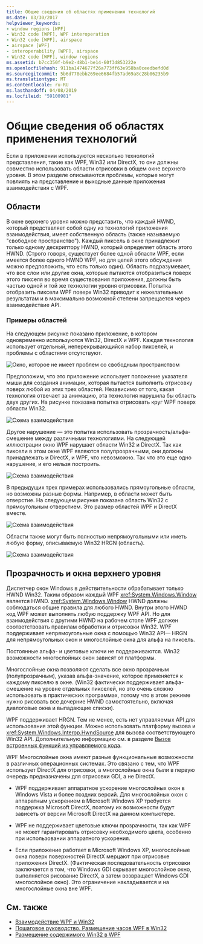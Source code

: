 ```yaml
---
title: Общие сведения об областях применения технологий
ms.date: 03/30/2017
helpviewer_keywords:
- window regions [WPF]
- Win32 code [WPF], WPF interoperation
- Win32 code [WPF], airspace
- airspace [WPF]
- interoperability [WPF], airspace
- Win32 code [WPF], window regions
ms.assetid: b7cc350f-b9e2-48b1-be14-60f3d853222e
ms.openlocfilehash: 911ba1474677f26a773ff63e958ba0ceedbefd0d
ms.sourcegitcommit: 5b6d778ebb269ee6684fb57ad69a8c28b06235b9
ms.translationtype: MT
ms.contentlocale: ru-RU
ms.lasthandoff: 04/08/2019
ms.locfileid: "59100981"
---
```

# <a name="technology-regions-overview"></a>Общие сведения об областях применения технологий
Если в приложении используются несколько технологий представления, такие как WPF, Win32 или DirectX, то они должны совместно использовать области отрисовки в общем окне верхнего уровня. В этом разделе описываются проблемы, которые могут повлиять на представление и выходные данные приложения взаимодействия с WPF.  
  
## <a name="regions"></a>Области  
 В окне верхнего уровня можно представить, что каждый HWND, который представляет собой одну из технологий приложения взаимодействия, имеет собственную область (также называемую "свободное пространство"). Каждый пиксель в окне принадлежит только одному дескриптору HWND, который определяет область этого HWND. (Строго говоря, существует более одной области WPF, если имеется более одного HWND WPF, но для целей этого обсуждения можно предположить, что есть только один). Область подразумевает, что все слои или другие окна, которые пытаются отобразиться поверх этого пикселя во время существования приложения, должны быть частью одной и той же технологии уровня отрисовки. Попытка отобразить пиксели WPF поверх Win32 приводит к нежелательным результатам и в максимально возможной степени запрещается через взаимодействие API.  
  
### <a name="region-examples"></a>Примеры областей  
 На следующем рисунке показано приложение, в котором одновременно используются Win32, DirectX и WPF. Каждая технология использует отдельный, неперекрывающийся набор пикселей, и проблемы с областями отсутствуют.  
  
 ![Окно, которое не имеет проблем со свободным пространством](./media/migrationinteroparchitectarticle01.png "MigrationInteropArchitectArticle01")  
  
 Предположим, что это приложение использует положение указателя мыши для создания анимации, которая пытается выполнить отрисовку поверх любой из этих трех областей. Независимо от того, какая технология отвечает за анимацию, эта технология нарушила бы область двух других. На рисунке показана попытка отрисовать круг WPF поверх области Win32.  
  
 ![Схема взаимодействия](./media/migrationinteroparchitectarticle02.png "MigrationInteropArchitectArticle02")  
  
 Другое нарушение — это попытка использовать прозрачность/альфа-смешение между различными технологиями.  На следующей иллюстрации окно WPF нарушает области Win32 и DirectX. Так как пиксели в этом окне WPF являются полупрозрачными, они должны принадлежать и DirectX, и WPF, что невозможно.  Так что это еще одно нарушение, и его нельзя построить.  
  
 ![Схема взаимодействия](./media/migrationinteroparchitectarticle03.png "MigrationInteropArchitectArticle03")  
  
 В предыдущих трех примерах использовались прямоугольные области, но возможны разные формы.  Например, в области может быть отверстие. На следующем рисунке показана область Win32 с прямоугольным отверстием. Это размер областей WPF и DirectX вместе.  
  
 ![Схема взаимодействия](./media/migrationinteroparchitectarticle04.png "MigrationInteropArchitectArticle04")  
  
 Области также могут быть полностью непрямоугольными или иметь любую форму, описываемую Win32 HRGN (область).  
  
 ![Схема взаимодействия](./media/migrationinteroparchitectarticle05.png "MigrationInteropArchitectArticle05")  
  
## <a name="transparency-and-top-level-windows"></a>Прозрачность и окна верхнего уровня  
 Диспетчер окон Windows в действительности обрабатывает только HWND Win32. Таким образом каждый WPF <xref:System.Windows.Window> является HWND. <xref:System.Windows.Window> HWND должны соблюдаться общие правила для любого HWND. Внутри этого HWND код WPF может выполнять любую поддержку WPF API. Но для взаимодействия с другими HWND на рабочем столе WPF должен соответствовать правилам обработки и отрисовки Win32.  WPF поддерживает непрямоугольные окна с помощью Win32 API— HRGN для непрямоугольных окон и многослойные окна для альфа на пиксель.  
  
 Постоянные альфа- и цветовые ключи не поддерживаются.  Win32 возможности многослойных окон зависят от платформы.  
  
 Многослойные окна позволяют сделать все окно прозрачным (полупрозрачным), указав альфа-значение, которое применяется к каждому пикселю в окне.  (Win32 фактически поддерживает альфа-смешение на уровне отдельных пикселей, но это очень сложно использовать в практических программах, потому что в этом режиме нужно рисовать все дочерние HWND самостоятельно, включая диалоговые окна и выпадающие списки).  
  
 WPF поддерживает HRGN. Тем не менее, есть нет управляемых API для использования этой функции. Можно использовать платформу вызова и <xref:System.Windows.Interop.HwndSource> для вызова соответствующего Win32 API. Дополнительную информацию см. в разделе [Вызов встроенных функций из управляемого кода](/cpp/dotnet/calling-native-functions-from-managed-code).  
  
 WPF Многослойные окна имеют разные функциональные возможности в различных операционных системах. Это связано с тем, что WPF использует DirectX для отрисовки, а многослойные окна были в первую очередь предназначены для отрисовки GDI, а не DirectX.  
  
-   WPF поддерживает аппаратное ускорение многослойных окон в Windows Vista и более поздних версий. Для многослойных окон с аппаратным ускорением в Microsoft Windows XP требуется поддержка Microsoft DirectX, поэтому их возможности будут зависеть от версии Microsoft DirectX на данном компьютере.  
  
-   WPF не поддерживает цветовые ключи прозрачности, так как WPF не может гарантировать отрисовку необходимого цвета, особенно при использовании аппаратного ускорения.  
  
-   Если приложение работает в Microsoft Windows XP, многослойные окна поверх поверхностей DirectX мерцают при отрисовке приложения DirectX.  (Фактическая последовательность отрисовки заключается в том, что Windows GDI скрывает многослойное окно, выполняется рисование DirectX, а затем возвращает Windows GDI многослойное окно).  Это ограничение накладывается и на многослойные окна вне WPF.  
  
## <a name="see-also"></a>См. также

- [Взаимодействие WPF и Win32](wpf-and-win32-interoperation.md)
- [Пошаговое руководство. Размещение часов WPF в Win32](walkthrough-hosting-a-wpf-clock-in-win32.md)
- [Размещение содержимого Win32 в WPF](hosting-win32-content-in-wpf.md)
